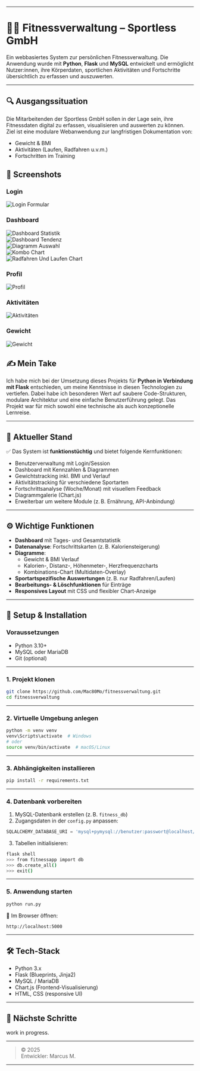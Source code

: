 

---


# 🏋️‍♂️ Fitnessverwaltung – Sportless GmbH

Ein webbasiertes System zur persönlichen Fitnessverwaltung. Die Anwendung wurde mit **Python**, **Flask** und **MySQL** entwickelt und ermöglicht Nutzer:innen, ihre Körperdaten, sportlichen Aktivitäten und Fortschritte übersichtlich zu erfassen und auszuwerten.

---

## 🔍 Ausgangssituation

Die Mitarbeitenden der Sportless GmbH sollen in der Lage sein, ihre Fitnessdaten digital zu erfassen, visualisieren und auswerten zu können. Ziel ist eine modulare Webanwendung zur langfristigen Dokumentation von:

- Gewicht & BMI
- Aktivitäten (Laufen, Radfahren u.v.m.)
- Fortschritten im Training



## 📸 Screenshots

### Login
![Login Formular](screenshots/Screenshot-2025-04-17-084524.png)

### Dashboard
![Dashboard Statistik](screenshots/Screenshot-2025-04-17-084622.png)  
![Dashboard Tendenz](screenshots/Screenshot-2025-04-17-084644.png)  
![Diagramm Auswahl](screenshots/Screenshot-2025-04-17-084714.png)  
![Kombo Chart](screenshots/Screenshot-2025-04-17-084732.png)  
![Radfahren Und Laufen Chart](screenshots/Screenshot-2025-04-17-084754.png)

### Profil
![Profil](screenshots/Screenshot-2025-04-17-084816.png)

### Aktivitäten
![Aktivitäten](screenshots/Screenshot-2025-04-17-084837.png)

### Gewicht
![Gewicht](screenshots/Screenshot-2025-04-17-084852.png)



## ✍️ Mein Take

Ich habe mich bei der Umsetzung dieses Projekts für **Python in Verbindung mit Flask** entschieden, um meine Kenntnisse in diesen Technologien zu vertiefen. Dabei habe ich besonderen Wert auf saubere Code-Strukturen, modulare Architektur und eine einfache Benutzerführung gelegt. Das Projekt war für mich sowohl eine technische als auch konzeptionelle Lernreise.

---

## 🚀 Aktueller Stand

✅ Das System ist **funktionstüchtig** und bietet folgende Kernfunktionen:

- Benutzerverwaltung mit Login/Session
- Dashboard mit Kennzahlen & Diagrammen
- Gewichtstracking inkl. BMI und Verlauf
- Aktivitätstracking für verschiedene Sportarten
- Fortschrittsanalyse (Woche/Monat) mit visuellem Feedback
- Diagrammgalerie (Chart.js)
- Erweiterbar um weitere Module (z. B. Ernährung, API-Anbindung)

---

## ⚙️ Wichtige Funktionen

- **Dashboard** mit Tages- und Gesamtstatistik
- **Datenanalyse**: Fortschrittskarten (z. B. Kaloriensteigerung)
- **Diagramme**:
  - Gewicht & BMI Verlauf
  - Kalorien-, Distanz-, Höhenmeter-, Herzfrequenzcharts
  - Kombinations-Chart (Multidaten-Overlay)
- **Sportartspezifische Auswertungen** (z. B. nur Radfahren/Laufen)
- **Bearbeitungs- & Löschfunktionen** für Einträge
- **Responsives Layout** mit CSS und flexibler Chart-Anzeige

---

## 🔧 Setup & Installation

### Voraussetzungen

- Python 3.10+
- MySQL oder MariaDB
- Git (optional)

---

### 1. Projekt klonen

```bash
git clone https://github.com/Mac80Mo/fitnessverwaltung.git
cd fitnessverwaltung
```

---

### 2. Virtuelle Umgebung anlegen

```bash
python -m venv venv
venv\Scripts\activate  # Windows
# oder
source venv/bin/activate  # macOS/Linux
```

---

### 3. Abhängigkeiten installieren

```bash
pip install -r requirements.txt
```

---

### 4. Datenbank vorbereiten

1. MySQL-Datenbank erstellen (z. B. `fitness_db`)
2. Zugangsdaten in der `config.py` anpassen:

```python
SQLALCHEMY_DATABASE_URI = 'mysql+pymysql://benutzer:passwort@localhost/fitness_db'
```

3. Tabellen initialisieren:

```bash
flask shell
>>> from fitnessapp import db
>>> db.create_all()
>>> exit()
```

---

### 5. Anwendung starten

```bash
python run.py
```

📍 Im Browser öffnen:

```
http://localhost:5000
```

---

## 🛠️ Tech-Stack

- Python 3.x
- Flask (Blueprints, Jinja2)
- MySQL / MariaDB
- Chart.js (Frontend-Visualisierung)
- HTML, CSS (responsive UI)

---

## 🧩 Nächste Schritte

work in progress.

---

> © 2025   
> Entwickler: Marcus M.


---

